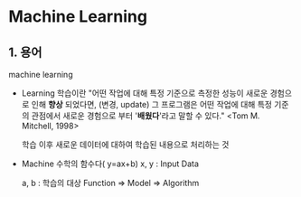 # Machine Learning

## 1. 용어

machine learning

- Learning
  학습이란 "어떤 작업에 대해 특정 기준으로 측정한 성능이
  새로운 경험으로 인해 **향상** 되었다면, (변경, update)
  그 프로그램은 어떤 작업에 대해 특정 기준의 관점에서
  새로운 경험으로 부터 '**배웠다**'라고 말할 수 있다."
  <Tom M. Mitchell, 1998>

  학습 이후 새로운 데이터에 대하여 학습된 내용으로 처리하는 것

- Machine
  수학의 함수다( y=ax+b)
  x, y : Input Data

  a, b : 학습의 대상
  Function => Model => Algorithm